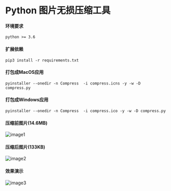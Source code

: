 #  Python 图片无损压缩工具

#### 环境要求
    python >= 3.6 

#### 扩展依赖
    pip3 install -r requirements.txt

#### 打包成MacOS应用
    pyinstaller --onedir -n Compress  -i compress.icns -y -w -D compress.py

#### 打包成Windows应用
    pyinstaller --onedir -n Compress  -i compress.ico -y -w -D compress.py

#### 压缩前图片(14.6MB)
![image1](https://github.com/shangjinglong/compress/blob/master/_bKzOhUxczE_1.jpg)
    
#### 压缩后图片(133KB)
![image2](https://github.com/shangjinglong/compress/blob/master/_bKzOhUxczE_2.jpg)
        
#### 效果演示
![image3](https://github.com/shangjinglong/compress/blob/master/compress.gif)
